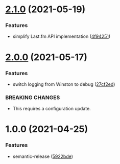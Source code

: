 # [2.1.0](https://github.com/rx-irc/bot-lastfm/compare/v2.0.0...v2.1.0) (2021-05-19)


### Features

* simplify Last.fm API implementation ([4f94251](https://github.com/rx-irc/bot-lastfm/commit/4f942512df5d51baacd1565b70bc28f0c16bea04))

# [2.0.0](https://github.com/rx-irc/bot-lastfm/compare/v1.0.0...v2.0.0) (2021-05-17)


### Features

* switch logging from Winston to debug ([27cf2ed](https://github.com/rx-irc/bot-lastfm/commit/27cf2edb15abbaaeb9502587182127653fbe909d))


### BREAKING CHANGES

* This requires a configuration update.

# 1.0.0 (2021-04-25)


### Features

* semantic-release ([5922bde](https://github.com/rx-irc/bot-lastfm/commit/5922bdeac709cba29cde6cf3fe0d6efa4cc6ae52))
